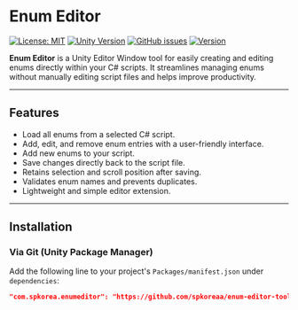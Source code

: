 # Enum Editor

[![License: MIT](https://img.shields.io/badge/License-MIT-yellow.svg)](LICENSE)
[![Unity Version](https://img.shields.io/badge/Unity-2018.1%2B-blue.svg)](https://unity3d.com/get-unity/download)
[![GitHub issues](https://img.shields.io/github/issues/spkoreaa/enumeditor.svg)](https://github.com/spkoreaa/enumeditor/issues)
[![Version](https://img.shields.io/badge/version-1.0.1-green.svg)](https://github.com/spkoreaa/enumeditor/releases)

**Enum Editor** is a Unity Editor Window tool for easily creating and editing enums directly within your C# scripts. It streamlines managing enums without manually editing script files and helps improve productivity.

---

## Features

- Load all enums from a selected C# script.
- Add, edit, and remove enum entries with a user-friendly interface.
- Add new enums to your script.
- Save changes directly back to the script file.
- Retains selection and scroll position after saving.
- Validates enum names and prevents duplicates.
- Lightweight and simple editor extension.

---

## Installation

### Via Git (Unity Package Manager)

Add the following line to your project's `Packages/manifest.json` under `dependencies`:

```json
"com.spkorea.enumeditor": "https://github.com/spkoreaa/enum-editor-tool.git"
